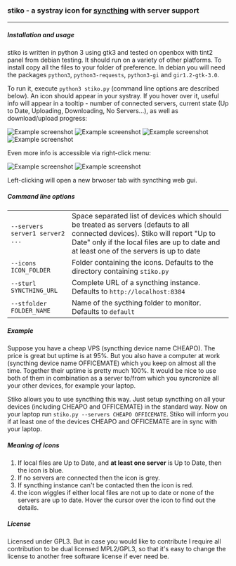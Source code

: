 ### **stiko** - a systray icon for [syncthing](https://github.com/syncthing/syncthing) with server support

---

##### Installation and usage
stiko is written in python 3 using gtk3 and tested on openbox with tint2 panel from debian testing. It should run on a variety of other platforms.  To install copy all the files to your folder of preference. In debian you will need the  packages `python3`, `python3-requests`, `python3-gi` and `gir1.2-gtk-3.0`.

To run it, execute `python3 stiko.py` (command line options are described below). An icon should appear in your systray. If you hover over it, useful info will appear in a tooltip - number of connected servers, current state (Up to Date, Uploading, Downloading, No Servers...), as well as download/upload progress:

![Example screenshot](/../screenshots/screenshots/1.png?raw=true)
![Example screenshot](/../screenshots/screenshots/2.png?raw=true)
![Example screenshot](/../screenshots/screenshots/4.png?raw=true)
![Example screenshot](/../screenshots/screenshots/6.png?raw=true)

Even more info is accessible via right-click menu:

![Example screenshot](/../screenshots/screenshots/menu1.png?raw=true)
![Example screenshot](/../screenshots/screenshots/menu2.png?raw=true)

Left-clicking will open a new brwoser tab with syncthing web gui.

##### Command line options

|||
|---|---|
| `--servers server1 server2 ...`| Space separated list of devices which should be treated as servers (defauts to all connected devices). Stiko will report "Up to Date" only if the local files are up to date and at least one of the servers is up to date |
| `--icons ICON_FOLDER`| Folder containing the icons. Defaults to the directory containing `stiko.py`|
| `--sturl SYNCTHING_URL`| Complete URL  of a syncthing instance. Defaults to `http://localhost:8384`|
| `--stfolder FOLDER_NAME`| Name of the sycthing folder to monitor. Defaults to `default`|


##### Example
Suppose you have a cheap VPS (syncthing device name CHEAPO). The price is great but uptime is at 95%. But you also have a computer at work (syncthing device name OFFICEMATE) which you keep on almost all the time. Together their uptime is pretty much 100%. It would be nice to use both of them in combination as a server to/from which you syncronize all your other devices, for example your laptop. 

Stiko allows you to use syncthing this way. Just setup syncthing on all your devices (including CHEAPO and OFFICEMATE) in the standard way. Now on your laptop run `stiko.py --servers CHEAPO OFFICEMATE`. Stiko will inform you if at least one of the devices CHEAPO and OFFICEMATE are in sync with your laptop.

##### Meaning of icons
1. If local files are Up to Date, and **at least one server** is Up to Date, then the icon is blue.
2. If no servers are connected then the icon is grey.
3. If syncthing instance can't be contacted then the icon is red.
4. the icon wiggles if either local files are not up to date  or none of the servers are up to date. Hover the cursor over the icon to find out the details.

##### License
Licensed under GPL3. But in case you would like to contribute I require all contribution to be dual licensed MPL2/GPL3, so that it's easy to change the license to another free software license if ever need be.
